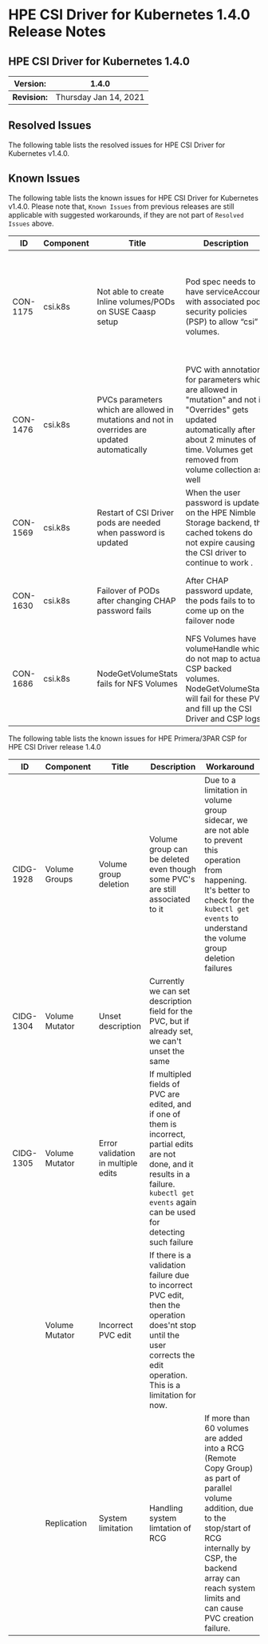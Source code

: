 # HPE CSI Driver for Kubernetes 1.4.0 Release Notes

## HPE CSI Driver for Kubernetes 1.4.0

| **Version:** |1.4.0|
|--------------|-----|
| **Revision:** | Thursday Jan 14, 2021 |

## Resolved Issues

The following table lists the resolved issues for HPE CSI Driver for Kubernetes v1.4.0.

## Known Issues

The following table lists the known issues for HPE CSI Driver for Kubernetes v1.4.0. Please note that, `Known Issues` from previous releases are still applicable with suggested workarounds, if they are not part of `Resolved Issues` above.

|ID|Component |Title|Description|Workaround|
|--|---------|-----|-----------|----------|
|CON-1175|csi.k8s|Not able to create Inline volumes/PODs on SUSE Caasp setup|Pod spec needs to have serviceAccount with associated pod security policies (PSP) to allow “csi” volumes.|1. Add "csi" to the "Privileged" PSP volume list. kubectl edit psp suse.caasp.psp.privileged <br />2. Create Service account & cluster bindings for pod-inline. <br />3. Add the service account created in step 2 in pod spec.<br />Please refer to https://documentation.suse.com/suse-caasp/4.2/single-html/caasp-admin/index.html#_pod_security_policies.
|CON-1476|csi.k8s|PVCs parameters which are allowed in mutations and not in overrides are updated automatically	|PVC with annotation for parameters which are allowed in "mutation" and not in "Overrides" gets updated automatically after about 2 minutes of time. Volumes get removed from volume collection as well	|Mutation fields need to be present for overrides in storage class to prevent this error.|
|CON-1569|csi.k8s|Restart of CSI Driver pods are needed when password is updated|When the user password is updated on the HPE Nimble Storage backend, the cached tokens do not expire causing the CSI driver to continue to work .|HPE CSI driver pods need to be restarted after making any change to the password.|
|CON-1630|csi.k8s|Failover of PODs after changing CHAP password fails|After CHAP password update, the pods fails to to come up on the failover node|Sometimes, we have seen that the pods get created on the failover node first before getting deleted from the original node. To overcome this, cordon the original node and then perform a drain of the pods.|
|CON-1686|csi.k8s|NodeGetVolumeStats fails for NFS Volumes| NFS Volumes have volumeHandle which do not map to actual CSP backed volumes. NodeGetVolumeStats will fail for these PVC and fill up the CSI Driver and CSP logs.| This is fixed with quay.io/hpestorage/csi-driver:v1.4.0-CON-1686 and will be officially available in the next release.| 


The following table lists the known issues for HPE Primera/3PAR CSP for HPE CSI Driver release 1.4.0

|ID|Component |Title|Description|Workaround|
|--|---------|-----|-----------|----------|
|CIDG-1928|Volume Groups | Volume group deletion|Volume group can be deleted even though some PVC's are still associated to it | Due to a limitation in volume group sidecar, we are not able to prevent this operation from happening. It's better to check for the `kubectl get events` to understand the volume group deletion failures|
|CIDG-1304|Volume Mutator| Unset description | Currently we can set description field for the PVC, but if already set, we can't unset the same|
|CIDG-1305|Volume Mutator| Error validation in multiple edits | If multipled fields of PVC are edited, and if one of them is incorrect, partial edits are not done, and it results in a failure. `kubectl get events` again can be used for detecting such failure|
||Volume Mutator| Incorrect PVC edit| If there is a validation failure due to incorrect PVC edit, then the operation does'nt stop until the user corrects the edit operation. This is a limitation for now.|
||Replication| System limitation|Handling system limtation of RCG| If more than 60 volumes are added into a RCG (Remote Copy Group) as part of parallel volume addition, due to the stop/start of RCG internally by CSP, the backend array can reach system limits and can cause PVC creation failure. |
